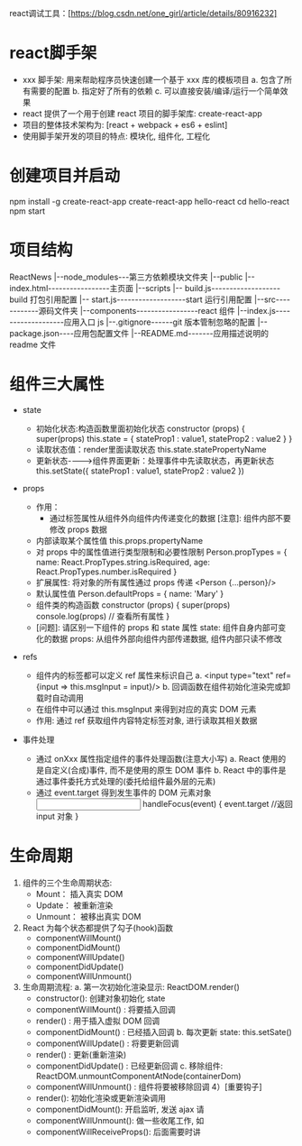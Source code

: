 react调试工具：[https://blog.csdn.net/one_girl/article/details/80916232]

# react脚手架
  - xxx 脚手架: 用来帮助程序员快速创建一个基于 xxx 库的模板项目
     a. 包含了所有需要的配置
     b. 指定好了所有的依赖
     c. 可以直接安装/编译/运行一个简单效果
  - react 提供了一个用于创建 react 项目的脚手架库: create-react-app
  - 项目的整体技术架构为: [react + webpack + es6 + eslint]
  - 使用脚手架开发的项目的特点: 模块化, 组件化, 工程化

# 创建项目并启动
   npm install -g create-react-app
   create-react-app hello-react
   cd hello-react
   npm start

# 项目结构
  ReactNews
    |--node_modules---第三方依赖模块文件夹
    |--public
    |-- index.html-----------------主页面
    |--scripts
    |-- build.js-------------------build 打包引用配置
    |-- start.js-------------------start 运行引用配置
    |--src------------源码文件夹
    |--components-----------------react 组件
    |--index.js-------------------应用入口 js
    |--.gitignore------git 版本管制忽略的配置
    |--package.json----应用包配置文件
    |--README.md-------应用描述说明的 readme 文件

# 组件三大属性
  - state
    - 初始化状态:构造函数里面初始化状态
       constructor (props) {
          super(props)
          this.state = {
              stateProp1 : value1,
              stateProp2 : value2
          }
       }
    - 读取状态值：render里面读取状态
        this.state.statePropertyName
    - 更新状态---->组件界面更新：处理事件中先读取状态，再更新状态
      this.setState({
        stateProp1 : value1,
        stateProp2 : value2
      })
      
  - props
    - 作用：
      - 通过标签属性从组件外向组件内传递变化的数据
        [注意]: 组件内部不要修改 props 数据   
    - 内部读取某个属性值
        this.props.propertyName
    - 对 props 中的属性值进行类型限制和必要性限制
        Person.propTypes = {
           name: React.PropTypes.string.isRequired,
           age: React.PropTypes.number.isRequired
        }
    - 扩展属性: 将对象的所有属性通过 props 传递
       <Person {...person}/>
    - 默认属性值
       Person.defaultProps = {
         name: 'Mary'
       }
    - 组件类的构造函数
        constructor (props) {
          super(props)
          console.log(props) // 查看所有属性
        }
    - [问题]: 请区别一下组件的 props 和 state 属性
               state: 组件自身内部可变化的数据
               props: 从组件外部向组件内部传递数据, 组件内部只读不修改
               
  - refs
    - 组件内的标签都可以定义 ref 属性来标识自己
      a. <input type="text" ref={input => this.msgInput = input}/>
      b. 回调函数在组件初始化渲染完或卸载时自动调用
    - 在组件中可以通过 this.msgInput 来得到对应的真实 DOM 元素
    - 作用: 通过 ref 获取组件内容特定标签对象, 进行读取其相关数据
    
  - 事件处理
    - 通过 onXxx 属性指定组件的事件处理函数(注意大小写)
      a. React 使用的是自定义(合成)事件, 而不是使用的原生 DOM 事件
      b. React 中的事件是通过事件委托方式处理的(委托给组件最外层的元素)
    - 通过 event.target 得到发生事件的 DOM 元素对象
      <input onFocus={this.handleClick}/>
      handleFocus(event) {
         event.target //返回 input 对象
      }

# 生命周期
  1) 组件的三个生命周期状态:
     * Mount： 插入真实 DOM
     * Update： 被重新渲染
     * Unmount： 被移出真实 DOM
  2) React 为每个状态都提供了勾子(hook)函数
     * componentWillMount()
     * componentDidMount()
     * componentWillUpdate()
     * componentDidUpdate()
     * componentWillUnmount()
  3) 生命周期流程:
     a. 第一次初始化渲染显示: ReactDOM.render()
        * constructor(): 创建对象初始化 state
        * componentWillMount() : 将要插入回调
        * render() : 用于插入虚拟 DOM 回调
        * componentDidMount() : 已经插入回调
     b. 每次更新 state: this.setSate()
        * componentWillUpdate() : 将要更新回调
        * render() : 更新(重新渲染)
        * componentDidUpdate() : 已经更新回调
     c. 移除组件: ReactDOM.unmountComponentAtNode(containerDom)
        * componentWillUnmount() : 组件将要被移除回调
  4）[重要钩子]
     * render(): 初始化渲染或更新渲染调用
     * componentDidMount(): 开启监听, 发送 ajax 请
     * componentWillUnmount(): 做一些收尾工作, 如
     * componentWillReceiveProps(): 后面需要时讲
